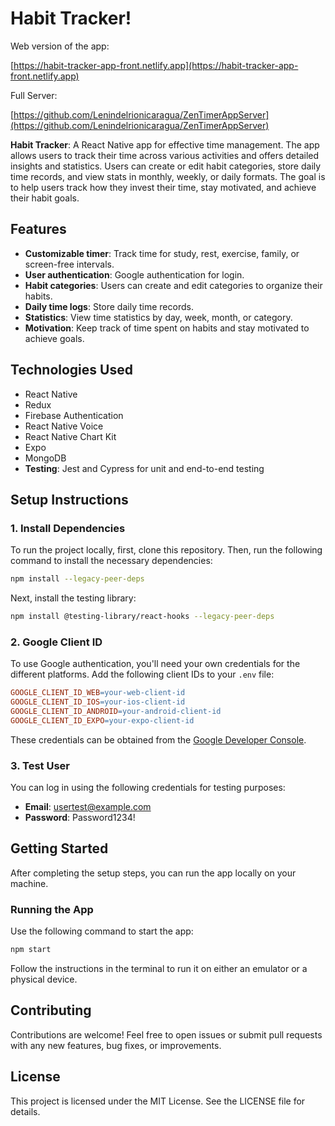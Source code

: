 # Habit Tracker!

Web version of the app:

[https://habit-tracker-app-front.netlify.app](https://habit-tracker-app-front.netlify.app)

Full Server:

[https://github.com/Lenindelrionicaragua/ZenTimerAppServer](https://github.com/Lenindelrionicaragua/ZenTimerAppServer)

**Habit Tracker**: A React Native app for effective time management. The app allows users to track their time across various activities and offers detailed insights and statistics. Users can create or edit habit categories, store daily time records, and view stats in monthly, weekly, or daily formats. The goal is to help users track how they invest their time, stay motivated, and achieve their habit goals.

## Features

- **Customizable timer**: Track time for study, rest, exercise, family, or screen-free intervals.
- **User authentication**: Google authentication for login.
- **Habit categories**: Users can create and edit categories to organize their habits.
- **Daily time logs**: Store daily time records.
- **Statistics**: View time statistics by day, week, month, or category.
- **Motivation**: Keep track of time spent on habits and stay motivated to achieve goals.

## Technologies Used

- React Native
- Redux
- Firebase Authentication
- React Native Voice
- React Native Chart Kit
- Expo
- MongoDB
- **Testing**: Jest and Cypress for unit and end-to-end testing

## Setup Instructions

### 1. Install Dependencies

To run the project locally, first, clone this repository. Then, run the following command to install the necessary dependencies:

```bash
npm install --legacy-peer-deps
```

Next, install the testing library:

```bash
npm install @testing-library/react-hooks --legacy-peer-deps
```

### 2. Google Client ID

To use Google authentication, you'll need your own credentials for the different platforms. Add the following client IDs to your `.env` file:

```makefile
GOOGLE_CLIENT_ID_WEB=your-web-client-id
GOOGLE_CLIENT_ID_IOS=your-ios-client-id
GOOGLE_CLIENT_ID_ANDROID=your-android-client-id
GOOGLE_CLIENT_ID_EXPO=your-expo-client-id
```

These credentials can be obtained from the [Google Developer Console](https://console.developers.google.com/).

### 3. Test User

You can log in using the following credentials for testing purposes:

- **Email**: usertest@example.com
- **Password**: Password1234!

## Getting Started

After completing the setup steps, you can run the app locally on your machine.

### Running the App

Use the following command to start the app:

```bash
npm start
```

Follow the instructions in the terminal to run it on either an emulator or a physical device.

## Contributing

Contributions are welcome! Feel free to open issues or submit pull requests with any new features, bug fixes, or improvements.

## License

This project is licensed under the MIT License. See the LICENSE file for details.
